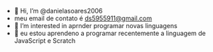 - 👋 Hi, I’m @danielasoares2006
- meu email de contato é ds5955911@gmail.com
- 👀 I’m interested in  aprnder programar novas linguagens 
- 🌱  eu estou aprendeno a programar recentemente a linguagem de JavaScript e Scratch


 
<!---
danielasoares2006/danielasoares2006 is a ✨ special ✨ repository because its `README.md` (this file) appears on your GitHub profile.
You can click the Preview link to take a look at your changes.
--->
